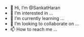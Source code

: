 - 👋 Hi, I’m @SankatHaran
- 👀 I’m interested in ...
- 🌱 I’m currently learning ...
- 💞️ I’m looking to collaborate on ...
- 📫 How to reach me ...

<!---
SankatHaran/SankatHaran is a ✨ special ✨ repository because its `README.md` (this file) appears on your GitHub profile.
You can click the Preview link to take a look at your changes.
--->
